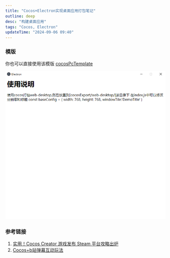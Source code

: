 ```yaml
---
title: "Cocos+Electron实现桌面应用打包笔记"
outline: deep
desc: "构建桌面应用"
tags: "Cocos, Electron"
updateTime: "2024-09-06 09:40"
---
```



### 模版
你也可以直接使用该模版 [cocosPcTemplate](https://github.com/MeDeity/cocosPcTemplate)

![模版效果](images/2024/09/06/image-electron-template.png)

### 参考链接
1. [实用！Cocos Creator 游戏发布 Steam 平台攻略出炉](https://mp.weixin.qq.com/s/hxGYUWYU5vhtl82_kk3v2Q?scene=21#wechat_redirect)
2. [Cocos+b站弹幕互动玩法](https://mp.weixin.qq.com/s/Gvx6IQKEoOG12DzqxxMFEA)